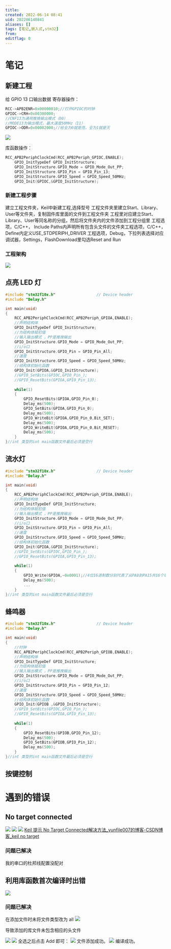 ```yaml
---
title: 
created: 2022-06-14 08:41
uid: 202206140841
aliases: []
tags: [笔记,嵌入式,stm32]
from: 
editflag: 0
---
```

# 笔记
## 新建工程

给 GPIO 13 口输出数据
寄存器操作：
```C
RCC->APB2ENR=0x00000010;//打开GPIOC的时钟
GPIOC->CRH=0x00300000;
//CNF13为通用推挽输出模式（00）
//MODE13为输出模式，最大速度50MHz（11）
GPIOC->ODR=0x00002000;//给全为0就是亮，全为1就是灭
```


![](https://growlr-center-blog-image.oss-cn-beijing.aliyuncs.com/image/20220614100306.png)


库函数操作：
```C
RCC_APB2PeriphClockCmd(RCC_APB2Periph_GPIOC,ENABLE);
	GPIO_InitTypeDef GPIO_InitStructure;
	GPIO_InitStructure.GPIO_Mode = GPIO_Mode_Out_PP;
	GPIO_InitStructure.GPIO_Pin = GPIO_Pin_13;
	GPIO_InitStructure.GPIO_Speed = GPIO_Speed_50MHz;
	GPIO_Init(GPIOC,&GPIO_InitStructure);
```

### 新建工程步骤
建立工程文件夹，Keil中新建工程,选择型号
工程文件夹里建立Start、Library、User等文件夹，复制固件库里面的文件到工程文件夹
工程里对应建立Start、Library、User等同名称的分组，然后将文件夹内的文件添加到工程分组里
工程选项，C/C++， Include Paths内声明所有包含头文件的文件夹工程选项，C/C++，Define内定义USE_STDPERIPH_DRIVER
工程选项，Debug，下拉列表选择对应调试器，Settings，FlashDownload里勾选Reset and Run
### 工程架构
![](https://growlr-center-blog-image.oss-cn-beijing.aliyuncs.com/image/20220614104357.png)

## 点亮 LED 灯
```C
#include "stm32f10x.h"                  // Device header
#include "Delay.h"

int main(void)
{
	RCC_APB2PeriphClockCmd(RCC_APB2Periph_GPIOA,ENABLE);
	//声明结构体
	GPIO_InitTypeDef GPIO_InitStructure;
	//为结构体赋初值
	//输入输出模式 ，PP是推挽输出
	GPIO_InitStructure.GPIO_Mode = GPIO_Mode_Out_PP;
	//i/o口
	GPIO_InitStructure.GPIO_Pin = GPIO_Pin_All;
	//速度
	GPIO_InitStructure.GPIO_Speed = GPIO_Speed_50MHz;
	//结构体初始化函数
	GPIO_Init(GPIOA,&GPIO_InitStructure);
	//GPIO_SetBits(GPIOC,GPIO_Pin_);
	//GPIO_ResetBits(GPIOA,GPIO_Pin_13);
	
	while(1)
	{
		GPIO_ResetBits(GPIOA,GPIO_Pin_0);
		Delay_ms(500);
		GPIO_SetBits(GPIOA,GPIO_Pin_0);
		Delay_ms(500);
		GPIO_WriteBit(GPIOA,GPIO_Pin_0,Bit_SET);
		Delay_ms(500);
		GPIO_WriteBit(GPIOA,GPIO_Pin_0,Bit_RESET);
		Delay_ms(500);
	}
}//int 类型的int main函数文件最后必须是空行 

```

## 流水灯

```C
#include "stm32f10x.h"                  // Device header
#include "Delay.h"

int main(void)
{
	RCC_APB2PeriphClockCmd(RCC_APB2Periph_GPIOA,ENABLE);
	//声明结构体
	GPIO_InitTypeDef GPIO_InitStructure;
	//为结构体赋初值
	//输入输出模式 ，PP是推挽输出
	GPIO_InitStructure.GPIO_Mode = GPIO_Mode_Out_PP;
	//i/o口
	GPIO_InitStructure.GPIO_Pin = GPIO_Pin_All;
	//速度
	GPIO_InitStructure.GPIO_Speed = GPIO_Speed_50MHz;
	//结构体初始化函数
	GPIO_Init(GPIOA,&GPIO_InitStructure);
	//GPIO_SetBits(GPIOC,GPIO_Pin_);
	//GPIO_ResetBits(GPIOA,GPIO_Pin_13);
	
	while(1)
	{
		GPIO_Write(GPIOA,~0x0001);//4位16进制数分别代表了从PA0到PA15共16个端口，从低到高-》从右到左，前加按位取反
		Delay_ms(500);
		...
	}
}//int 类型的int main函数文件最后必须是空行 

```

## 蜂鸣器

```c
#include "stm32f10x.h"                  // Device header
#include "Delay.h"

int main(void)
{
	//时钟
	RCC_APB2PeriphClockCmd(RCC_APB2Periph_GPIOB,ENABLE);
	//声明结构体
	GPIO_InitTypeDef GPIO_InitStructure;
	//为结构体赋初值
	//输入输出模式 ，PP是推挽输出
	GPIO_InitStructure.GPIO_Mode = GPIO_Mode_Out_PP;
	//i/o口
	GPIO_InitStructure.GPIO_Pin = GPIO_Pin_12;
	//速度
	GPIO_InitStructure.GPIO_Speed = GPIO_Speed_50MHz;
	//结构体初始化函数
	GPIO_Init(GPIOB ,&GPIO_InitStructure);
	//GPIO_SetBits(GPIOC,GPIO_Pin_);
	//GPIO_ResetBits(GPIOA,GPIO_Pin_13);
	
	while(1)
	{
		GPIO_ResetBits(GPIOB,GPIO_Pin_12);
		Delay_ms(500);
		GPIO_SetBits(GPIOB,GPIO_Pin_12);
		Delay_ms(500);
	}
}//int 类型的int main函数文件最后必须是空行 

```

## 按键控制



# 遇到的错误

## No target connected

![](https://growlr-center-blog-image.oss-cn-beijing.aliyuncs.com/image/20220614084244.png)
![](https://growlr-center-blog-image.oss-cn-beijing.aliyuncs.com/image/20220614084250.png)
![](https://growlr-center-blog-image.oss-cn-beijing.aliyuncs.com/image/20220614084311.png)
[Keil 提示 No Target Connected解决方法_yunfile007的博客-CSDN博客_keil no target](https://blog.csdn.net/yunfile007/article/details/109694132?spm=1001.2101.3001.6650.4&utm_medium=distribute.pc_relevant.none-task-blog-2%7Edefault%7ECTRLIST%7Edefault-4-109694132-blog-107564868.pc_relevant_default&depth_1-utm_source=distribute.pc_relevant.none-task-blog-2%7Edefault%7ECTRLIST%7Edefault-4-109694132-blog-107564868.pc_relevant_default&utm_relevant_index=7)
### 问题已解决
我的串口的杜邦线配置没配对
## 利用库函数首次编译时出错
![](https://growlr-center-blog-image.oss-cn-beijing.aliyuncs.com/image/20220614101206.png)


### 问题已解决
在添加文件时未将文件类型改为 all
![](https://growlr-center-blog-image.oss-cn-beijing.aliyuncs.com/image/20220614101726.png)

导致添加的库文件未包含相应的头文件

![](https://growlr-center-blog-image.oss-cn-beijing.aliyuncs.com/image/20220614101814.png)
![](https://growlr-center-blog-image.oss-cn-beijing.aliyuncs.com/image/20220614101828.png)
全选之后点击 Add 即可：
![](https://growlr-center-blog-image.oss-cn-beijing.aliyuncs.com/image/20220614101920.png)
文件添加成功。
![](https://growlr-center-blog-image.oss-cn-beijing.aliyuncs.com/image/20220614102125.png)
编译成功。